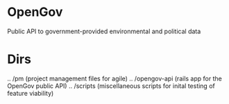 # OpenGov
Public API to government-provided environmental and political data

# Dirs
.. /pm (project management files for agile)
.. /opengov-api (rails app for the OpenGov public API)
.. /scripts (miscellaneous scripts for inital testing of feature viability)
